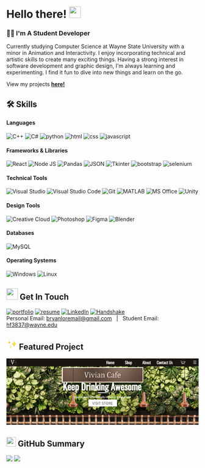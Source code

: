# Hello there! <img src="https://media.giphy.com/media/hvRJCLFzcasrR4ia7z/giphy.gif" width="30px" height="30px" />
### 👨‍🎓 I'm A Student Developer
Currently studying Computer Science at Wayne State University with a minor in Animation and Interactivity. 
I enjoy incorporating technical and artistic skills to create many exciting things. Having a strong interest in software development and graphic design, I'm always learning and experimenting. I find it fun to dive into new things and learn on the go. 

View my projects **[here!](https://github.com/Bryan-Lor?tab=repositories)**
   
<!------------------------------------------------------------------------------------------------------------------------------------------------->
## 🛠️ Skills  

#### Languages 
![C++](https://img.shields.io/badge/C%2B%2B-00589d?style=for-the-badge&logo=C%2B%2B&logoColor=white)
![C#](https://img.shields.io/badge/C%23-9f74da?style=for-the-badge&logo=C+sharp&logoColor=white)
![python](https://img.shields.io/badge/Python-FFD43B?style=for-the-badge&logo=python&logoColor=blue)
![html](https://img.shields.io/badge/HTML5-E34F26?style=for-the-badge&logo=html5&logoColor=white)
![css](https://img.shields.io/badge/CSS3-1572B6?style=for-the-badge&logo=css3&logoColor=white)
![javascript](https://img.shields.io/badge/JavaScript-323330?style=for-the-badge&logo=javascript&logoColor=F7DF1E)

#### Frameworks & Libraries
![React](https://img.shields.io/badge/React-303031?style=for-the-badge&logo=React)
![Node JS](https://img.shields.io/badge/Node.js-339933?style=for-the-badge&logo=nodedotjs&logoColor=white)
![Pandas](https://img.shields.io/badge/Pandas-2C2D72?style=for-the-badge&logo=pandas&logoColor=white)
![JSON](https://img.shields.io/badge/json-5E5C5C?style=for-the-badge&logo=json&logoColor=white)
![Tkinter](https://img.shields.io/badge/Tkinter-2C64BA?style=for-the-badge&logo=Python&logoColor=white)
![bootstrap](https://img.shields.io/badge/Bootstrap-563D7C?style=for-the-badge&logo=bootstrap&logoColor=white)
![selenium](https://img.shields.io/badge/selenium-00b400?style=for-the-badge&logo=selenium&logoColor=white)

#### Technical Tools
![Visual Studio](https://img.shields.io/badge/Visual_Studio-813FA2?style=for-the-badge&logo=Visual+Studio)
![Visual Studio Code](https://img.shields.io/badge/Visual_Studio_Code-3C80C1?style=for-the-badge&logo=Visual+Studio+Code)
![Git](https://img.shields.io/badge/GIT-E44C30?style=for-the-badge&logo=git&logoColor=white)
![MATLAB](https://img.shields.io/badge/MATLAB-0B7AB4?style=for-the-badge&logo=matomo)
![MS Office](https://img.shields.io/badge/MS_Office-eb3d01?style=for-the-badge&logo=Microsoft+Office&logoColor=white)
![Unity](https://img.shields.io/badge/Unity-25385C?style=for-the-badge&logo=Unity)

#### Design Tools  
![Creative Cloud](https://img.shields.io/badge/Creative_Cloud-ff8f00?style=for-the-badge&logo=Adobe+Creative+Cloud&logoColor=white)
![Photoshop](https://img.shields.io/badge/Photoshop-263C89?style=for-the-badge&logo=Adobe+Photoshop&logoColor=white)
![Figma](https://img.shields.io/badge/figma-000000?style=for-the-badge&logo=figma&logoColor=white)
![Blender](https://img.shields.io/badge/Blender-FB8100?style=for-the-badge&logo=Blender&logoColor=white)

#### Databases
![MySQL](https://img.shields.io/badge/MySQL-005C84?style=for-the-badge&logo=mysql&logoColor=white)  

#### Operating Systems
![Windows](https://img.shields.io/badge/Windows-0078D6?style=for-the-badge&logo=windows&logoColor=white)
![Linux](https://img.shields.io/badge/_Linux-FFD235?style=for-the-badge&logo=Linux&logoColor=black)
  
<!------------------------------------------------------------------------------------------------------------------------------------------------->
## <img src="https://media.tenor.com/6ph1w40DrykAAAAi/handshake-joypixels.gif" width="30px" height="30px" /> Get In Touch 

[![portfolio](https://img.shields.io/badge/Portfolio-5340ff?style=for-the-badge&logo=Google-chrome&logoColor=white)](https://bryanlor.webflow.io/)
[![resume](https://img.shields.io/badge/Resume-4285F4?style=for-the-badge&logo=read-the-docs&logoColor=white)](Bryan_Lor_Resume_2022.pdf)
[![LinkedIn](https://img.shields.io/badge/LinkedIn-0c64c5?style=for-the-badge&logo=linkedin&logoColor=white)](https://www.linkedin.com/in/bryan-lor/)
[![Handshake](https://img.shields.io/badge/Handshake-ff1616?style=for-the-badge&logo=handshake&logoColor=white)](https://app.joinhandshake.com/stu/users/32925718)  
Personal Email: bryanloremail@gmail.com &nbsp;  | &nbsp;  Student Email: hf3837@wayne.edu  
  
<!------------------------------------------------------------------------------------------------------------------------------------------------->
## <img src="https://github.com/Bryan-Lor/Bryan-Lor/blob/main/images/gifs/emoji_sparkles.gif" width="28px" height="28px" /> Featured Project
<!---
![Sparkles Emoji]<img src="https://github.com/Bryan-Lor/Bryan-Lor/blob/main/images/gifs/emoji_sparkles.gif" width="30px" height="30px" />
![Sparkles Gif]<img src="https://media2.giphy.com/media/J5LrdRAtbHAERamauT/giphy.gif?cid=790b761186d3ed7ad646d1e5f7f3128104484106583f53ab&rid=giphy.gif&ct=s" width="30px" height="30px" />
![Lets Code Gif]<img src="https://media1.giphy.com/media/hqU2KkjW5bE2v2Z7Q2/giphy.gif?cid=790b7611a8912630958004a69fd8ee91206b9c4d7edb854c&rid=giphy.gif&ct=ts" />
--->

[![Vivian Cafe](https://github.com/Bryan-Lor/Vivian-Cafe/blob/main/images/viviancafe_banner.PNG)](https://github.com/Bryan-Lor/Vivian-Cafe)
  
<!------------------------------------------------------------------------------------------------------------------------------------------------->
## <img src="https://media1.giphy.com/media/IzLejEn5juzsLN4AqX/giphy.gif?cid=ecf05e47c17o5fz2gwmnk1h7m2uiqo9fd2kusje4z3bup8fa&rid=giphy.gif&ct=s" width="25px" height="25px" /> GitHub Summary

<div>
<img src="https://github-readme-stats.vercel.app/api?username=Bryan-Lor&theme=transparent&show_icons=true&count_private=true" height="170px" />
<img src="https://github-readme-stats.vercel.app/api/top-langs/?username=Bryan-Lor&theme=transparent&show_icons=true&layout=compact" height="170px" />
</div>
   
<!---
![GitHub Summary](https://github-readme-stats.vercel.app/api?username=Bryan-Lor&theme=transparent&show_icons=true&hide_border=true&count_private=true)
![GitHub Language Stats](https://github-readme-stats.vercel.app/api/top-langs/?username=Bryan-Lor&theme=transparent&show_icons=true&hide_border=true&layout=compact) 
![GitHub Trophies](https://github-profile-trophy.vercel.app/?username=Bryan-Lor)
--->
  
  
<!---
![GitHub](https://img.shields.io/badge/GitHub-000000?style=for-the-badge&logo=GitHub&logoColor=white)
--->
